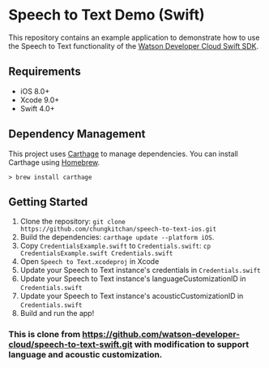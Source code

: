 # Speech to Text Demo (Swift)

This repository contains an example application to demonstrate how to use the Speech to Text functionality of the [Watson Developer Cloud Swift SDK](https://github.com/watson-developer-cloud/swift-sdk).

## Requirements

- iOS 8.0+
- Xcode 9.0+
- Swift 4.0+

## Dependency Management

This project uses [Carthage](https://github.com/Carthage/Carthage) to manage dependencies. You can install Carthage using [Homebrew](http://brew.sh/).

```
> brew install carthage
```

## Getting Started

1. Clone the repository: `git clone https://github.com/chungkitchan/speech-to-text-ios.git`
2. Build the dependencies: `carthage update --platform iOS`. 
3. Copy `CredentialsExample.swift` to `Credentials.swift`: `cp CredentialsExample.swift Credentials.swift`
4. Open `Speech to Text.xcodeproj` in Xcode
5. Update your Speech to Text instance's credentials in `Credentials.swift`
6. Update your Speech to Text instance's languageCustomizationID in `Credentials.swift` 
6. Update your Speech to Text instance's acousticCustomizationID in `Credentials.swift` 
7. Build and run the app!


### This is clone from https://github.com/watson-developer-cloud/speech-to-text-swift.git with modification to support language and acoustic customization.